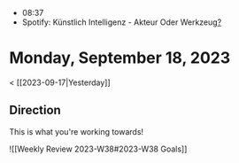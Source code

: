 - 08:37 
- Spotify: Künstlich Intelligenz - Akteur Oder Werkzeug[?](https://spotify.link/PBJa4OsGbDb)  

# Monday, September 18, 2023

< [[2023-09-17|Yesterday]]

## Direction

This is what you're working towards!

![[Weekly Review 2023-W38#2023-W38 Goals]]